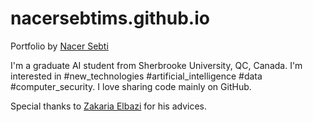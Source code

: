 # nacersebtims.github.io

Portfolio by [Nacer Sebti](http://nacersebti.me/)

I'm a graduate AI student from Sherbrooke University, QC, Canada. I'm interested in #new_technologies #artificial_intelligence #data #computer_security. I love sharing code mainly on GitHub.

Special thanks to [Zakaria Elbazi](https://elbazi.co/) for his advices.